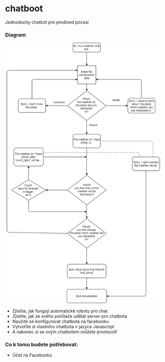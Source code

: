 # chatboot

Jednoduchy chatbot pro predived pocasi

### Diagram

![alt text](https://github.com/MikaFilip/facebook-bot/blob/master/blob/flow_diagram.png)

* Zjistíte, jak fungují automatické roboty pro chat
* Zjistíte, jak ze svého počítače udělat server pro chatbota
* Naučíte se konfigurovat chatbota na facebooku
* Vytvoříte si vlastního chatbota v jazyce Javascript
* A nakonec si se svým chatbotem můžete promluvit!

### Co k tomu budete potřebovat:

* Účet na Facebooku

